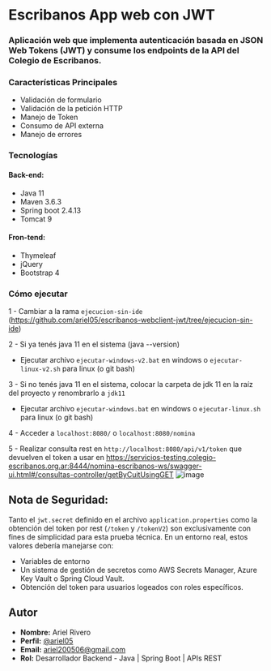 # Escribanos App web con JWT

### Aplicación web que implementa autenticación basada en JSON Web Tokens (JWT) y consume los endpoints de la API del Colegio de Escribanos. 

### Características Principales

- Validación de formulario
- Validación de la petición HTTP
- Manejo de Token
- Consumo de API externa
- Manejo de errores

### Tecnologías

#### Back-end:

- Java 11
- Maven 3.6.3
- Spring boot 2.4.13
- Tomcat 9

#### Fron-tend:

- Thymeleaf
- jQuery
- Bootstrap 4

### Cómo ejecutar
1 - Cambiar a la rama `ejecucion-sin-ide` (https://github.com/ariel05/escribanos-webclient-jwt/tree/ejecucion-sin-ide)

2 - Si ya tenés java 11 en el sistema (java --version)
   - Ejecutar archivo `ejecutar-windows-v2.bat` en windows o `ejecutar-linux-v2.sh` para linux (o git bash)

3 - Si no tenés java 11 en el sistema, colocar la carpeta de jdk 11 en la raíz del proyecto y renombrarlo a `jdk11`
   - Ejecutar archivo `ejecutar-windows.bat` en windows o `ejecutar-linux.sh` para linux (o git bash)

4 - Acceder a `localhost:8080/` o `localhost:8080/nomina`

5 - Realizar consulta rest en `http://localhost:8080/api/v1/token` que devuelven el token a usar en https://servicios-testing.colegio-escribanos.org.ar:8444/nomina-escribanos-ws/swagger-ui.html#/consultas-controller/getByCuitUsingGET
![image](https://github.com/user-attachments/assets/03cec54d-db78-477d-8091-2ff0e28c9cc3)



## Nota de Seguridad:
Tanto el `jwt.secret` definido en el archivo `application.properties` como la obtención del token por rest (`/token` y  `/tokenV2`) son exclusivamente con fines de simplicidad para esta prueba técnica.
En un entorno real, estos valores debería manejarse con:
- Variables de entorno
- Un sistema de gestión de secretos como AWS Secrets Manager, Azure Key Vault o Spring Cloud Vault.
- Obtención del token para usuarios logeados con roles específicos.

## Autor

- **Nombre:** Ariel Rivero
- **Perfil:** [@ariel05](https://github.com/ariel05)
- **Email:** ariel200506@gmail.com
- **Rol:** Desarrollador Backend - Java | Spring Boot | APIs REST
